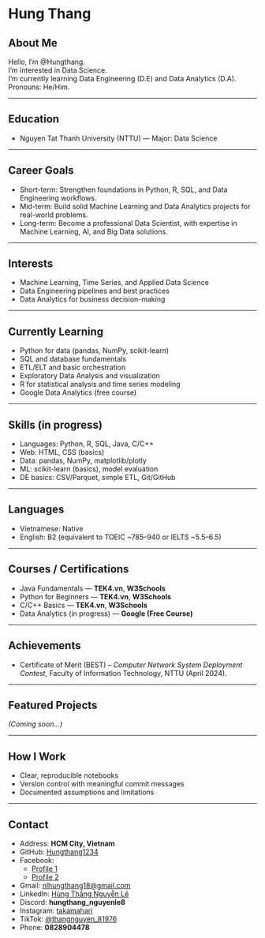 # Hung Thang

## About Me
Hello, I’m @Hungthang.  
I’m interested in Data Science.  
I’m currently learning Data Engineering (D.E) and Data Analytics (D.A).  
Pronouns: He/Him.

---

## Education
- Nguyen Tat Thanh University (NTTU) — Major: Data Science

---

## Career Goals
- Short-term: Strengthen foundations in Python, R, SQL, and Data Engineering workflows.  
- Mid-term: Build solid Machine Learning and Data Analytics projects for real-world problems.  
- Long-term: Become a professional Data Scientist, with expertise in Machine Learning, AI, and Big Data solutions.

---

## Interests
- Machine Learning, Time Series, and Applied Data Science  
- Data Engineering pipelines and best practices  
- Data Analytics for business decision-making

---

## Currently Learning
- Python for data (pandas, NumPy, scikit-learn)  
- SQL and database fundamentals  
- ETL/ELT and basic orchestration  
- Exploratory Data Analysis and visualization  
- R for statistical analysis and time series modeling  
- Google Data Analytics (free course)

---

## Skills (in progress)
- Languages: Python, R, SQL, Java, C/C++  
- Web: HTML, CSS (basics)  
- Data: pandas, NumPy, matplotlib/plotly  
- ML: scikit-learn (basics), model evaluation  
- DE basics: CSV/Parquet, simple ETL, Git/GitHub

---

## Languages
- Vietnamese: Native  
- English: B2 (equivalent to TOEIC ~785–940 or IELTS ~5.5–6.5)

---

## Courses / Certifications
- Java Fundamentals — **TEK4.vn**, **W3Schools**  
- Python for Beginners — **TEK4.vn**, **W3Schools**  
- C/C++ Basics — **TEK4.vn**, **W3Schools**  
- Data Analytics (in progress) — **Google (Free Course)**  

---

## Achievements
- Certificate of Merit (BEST) – *Computer Network System Deployment Contest*, Faculty of Information Technology, NTTU (April 2024).

---

## Featured Projects
*(Coming soon...)*

---

## How I Work
- Clear, reproducible notebooks  
- Version control with meaningful commit messages  
- Documented assumptions and limitations

---

## Contact
- Address: **HCM City, Vietnam**  
- GitHub: [Hungthang1234](https://github.com/Hungthang1234)  
- Facebook:  
  * [Profile 1](https://www.facebook.com/thang.hung.58760/)  
  * [Profile 2](https://www.facebook.com/hung.thang.385092)  
- Gmail: nlhungthang18@gmail.com  
- LinkedIn: [Hùng Thắng Nguyễn Lê](https://www.linkedin.com/in/h%C3%B9ng-th%C4%83ng-nguy%E1%BB%85n-l%C3%AA-9bb786352)  
- Discord: **hungthang_nguyenle8**  
- Instagram: [takamahari](https://www.instagram.com/takamahari)  
- TikTok: [@thangnguyen_81976](https://www.tiktok.com/@thangnguyen_81976)  
- Phone: **0828904478**

